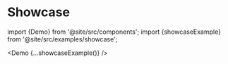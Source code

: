# Showcase

import {Demo} from '@site/src/components';
import {showcaseExample} from '@site/src/examples/showcase';

<Demo {...showcaseExample()} />
